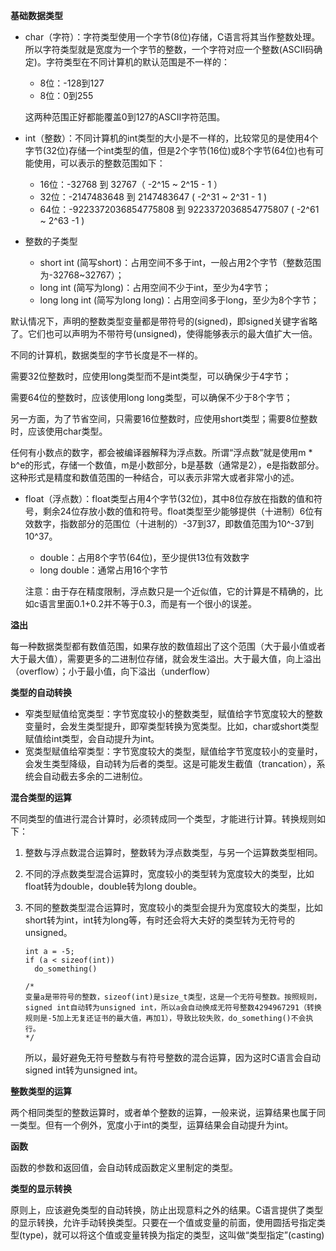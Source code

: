 **基础数据类型**

- char（字符）：字符类型使用一个字节(8位)存储，C语言将其当作整数处理。所以字符类型就是宽度为一个字节的整数，一个字符对应一个整数(ASCII码确定)。字符类型在不同计算机的默认范围是不一样的：

  - 8位：-128到127
  - 8位：0到255

  这两种范围正好都能覆盖0到127的ASCII字符范围。

- int（整数）：不同计算机的int类型的大小是不一样的，比较常见的是使用4个字节(32位)存储一个int类型的值，但是2个字节(16位)或8个字节(64位)也有可能使用，可以表示的整数范围如下：

  - 16位：-32768 到 32767（ -2^15 ~ 2^15 - 1 ）
  - 32位：-2147483648 到 2147483647 ( -2^31 ~ 2^31 - 1 )
  - 64位：-9223372036854775808 到 9223372036854775807 ( -2^61 ~ 2^63 -1 )

- 整数的子类型

  - short int (简写short)：占用空间不多于int，一般占用2个字节（整数范围为-32768~32767）；
  - long int (简写为long)：占用空间不少于int，至少为4字节；
  - long long int (简写为long long)：占用空间多于long，至少为8个字节；

默认情况下，声明的整数类型变量都是带符号的(signed)，即signed关键字省略了。它们也可以声明为不带符号(unsigned)，使得能够表示的最大值扩大一倍。

不同的计算机，数据类型的字节长度是不一样的。

需要32位整数时，应使用long类型而不是int类型，可以确保少于4字节；

需要64位的整数时，应该使用long long类型，可以确保不少于8个字节；

另一方面，为了节省空间，只需要16位整数时，应使用short类型；需要8位整数时，应该使用char类型。



任何有小数点的数字，都会被编译器解释为浮点数。所谓“浮点数”就是使用m * b^e的形式，存储一个数值，m是小数部分，b是基数（通常是2），e是指数部分。这种形式是精度和数值范围的一种结合，可以表示非常大或者非常小的述。

- float（浮点数）：float类型占用4个字节(32位)，其中8位存放在指数的值和符号，剩余24位存放小数的值和符号。float类型至少能够提供（十进制）6位有效数字，指数部分的范围位（十进制的）-37到37，即数值范围为10^-37到10^37。

  - double：占用8个字节(64位)，至少提供13位有效数字
  - long double：通常占用16个字节

  注意：由于存在精度限制，浮点数只是一个近似值，它的计算是不精确的，比如c语言里面0.1+0.2并不等于0.3，而是有一个很小的误差。

  

**溢出**

每一种数据类型都有数值范围，如果存放的数值超出了这个范围（大于最小值或者大于最大值），需要更多的二进制位存储，就会发生溢出。大于最大值，向上溢出（overflow）；小于最小值，向下溢出（underflow）

**类型的自动转换**

- 窄类型赋值给宽类型：字节宽度较小的整数类型，赋值给字节宽度较大的整数变量时，会发生类型提升，即窄类型转换为宽类型。比如，char或short类型赋值给int类型，会自动提升为int。
- 宽类型赋值给窄类型：字节宽度较大的类型，赋值给字节宽度较小的变量时，会发生类型降级，自动转为后者的类型。这是可能发生截值（trancation），系统会自动截去多余的二进制位。

**混合类型的运算**

不同类型的值进行混合计算时，必须转成同一个类型，才能进行计算。转换规则如下：

1. 整数与浮点数混合运算时，整数转为浮点数类型，与另一个运算数类型相同。

2. 不同的浮点数类型混合运算时，宽度较小的类型转为宽度较大的类型，比如float转为double，double转为long double。

3. 不同的整数类型混合运算时，宽度较小的类型会提升为宽度较大的类型，比如short转为int，int转为long等，有时还会将大夫好的类型转为无符号的unsigned。

   ```
   int a = -5;
   if (a < sizeof(int))
     do_something()
     
   /*
   变量a是带符号的整数，sizeof(int)是size_t类型，这是一个无符号整数。按照规则，signed int自动转为unsigned int，所以a会自动换成无符号整数4294967291（转换规则是-5加上无复还证书的最大值，再加1），导致比较失败，do_something()不会执行。
   */
   ```

   所以，最好避免无符号整数与有符号整数的混合运算，因为这时C语言会自动signed int转为unsigned int。

**整数类型的运算**

两个相同类型的整数运算时，或者单个整数的运算，一般来说，运算结果也属于同一类型。但有一个例外，宽度小于int的类型，运算结果会自动提升为int。

**函数**

函数的参数和返回值，会自动转成函数定义里制定的类型。

**类型的显示转换**

原则上，应该避免类型的自动转换，防止出现意料之外的结果。C语言提供了类型的显示转换，允许手动转换类型。只要在一个值或变量的前面，使用圆括号指定类型(type)，就可以将这个值或变量转换为指定的类型，这叫做“类型指定”(casting)



































